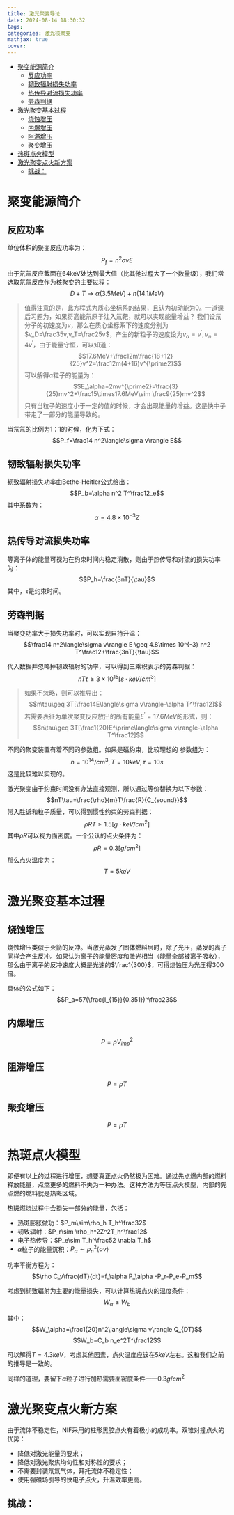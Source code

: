 ```yaml
---
title: 激光聚变导论
date: 2024-08-14 18:30:32
tags: 
categories: 激光核聚变
mathjax: true
cover: 
---
```

- [聚变能源简介](#聚变能源简介)
  - [反应功率](#反应功率)
  - [韧致辐射损失功率](#韧致辐射损失功率)
  - [热传导对流损失功率](#热传导对流损失功率)
  - [劳森判据](#劳森判据)
- [激光聚变基本过程](#激光聚变基本过程)
  - [烧蚀增压](#烧蚀增压)
  - [内爆增压](#内爆增压)
  - [阻滞增压](#阻滞增压)
  - [聚变增压](#聚变增压)
- [热斑点火模型](#热斑点火模型)
- [激光聚变点火新方案](#激光聚变点火新方案)
  - [挑战：](#挑战)

# 聚变能源简介

## 反应功率
单位体积的聚变反应功率为：
$$P_f=n^2\sigma v E$$
由于氘氚反应截面在64keV处达到最大值（比其他过程大了一个数量级），我们常选取氘氚反应作为核聚变的主要过程：
$$D+T\to \alpha(3.5MeV)+n(14.1MeV)$$

> 值得注意的是，此方程式为质心坐标系的结果，且认为初动能为0。一道课后习题为，如果将高能氘原子注入氚靶，就可以实现能量增益？
> 我们设氘分子的初速度为$v$，那么在质心坐标系下的速度分别为$v_D=\frac35v,v_T=\frac25v$，产生的新粒子的速度设为$v_\alpha=v^\prime,v_n=4v^\prime$，由于能量守恒，可以知道：
> $$17.6MeV+\frac12m\frac{18+12}{25}v^2=\frac12m(4+16)v^{\prime2}$$
> 可以解得$\alpha$粒子的能量为：
> $$E_\alpha=2mv^{\prime2}=\frac{3}{25}mv^2+\frac15\times17.6MeV\sim \frac9{25}mv^2$$
> 只有当粒子的速度小于一定的值的时候，才会出现能量的增益。这是快中子带走了一部分的能量导致的。

当氘氚的比例为1：1的时候，化为下式：
$$P_f=\frac14 n^2\langle\sigma v\rangle E$$


## 韧致辐射损失功率
韧致辐射损失功率由Bethe-Heitler公式给出：
$$P_b=\alpha n^2 T^\frac12_e$$
其中系数为：
$$\alpha=4.8\times 10^{-3}Z$$

## 热传导对流损失功率
等离子体的能量可视为在约束时间内稳定消散，则由于热传导和对流的损失功率为：
$$P_h=\frac{3nT}{\tau}$$
其中，$\tau$是约束时间。

## 劳森判据
当聚变功率大于损失功率时，可以实现自持升温：
$$\frac14 n^2\langle\sigma v\rangle E \geq 4.8\times 10^{-3} n^2 T^\frac12+\frac{3nT}{\tau}$$

代入数据并忽略掉韧致辐射的功率，可以得到三乘积表示的劳森判据：
$$nT\tau \geq 3\times10^{15}[s\cdot keV/cm^3]$$

> 如果不忽略，则可以推导出：
> $$n\tau\geq 3T[\frac14E\langle\sigma v\rangle-\alpha T^\frac12]$$
> 若需要表征为单次聚变反应放出的所有能量$E^\prime=17.6MeV$的形式，则：
> $$n\tau\geq 3T[\frac1{20}E^\prime\langle\sigma v\rangle-\alpha T^\frac12]$$

不同的聚变装置有着不同的参数组。如果是磁约束，比较理想的 参数组为：
$$n=10^{14}/cm^3,T=10keV,\tau=10s$$
这是比较难以实现的。

激光聚变由于约束时间没有办法直接观测，所以通过等价替换为以下参数：
$$nT\tau=\frac{\rho}{m}T\frac{R}{C_{sound}}$$
带入胜诉和粒子质量，可以得到惯性约束的劳森判据：
$$\rho R T\geq 1.5[g\cdot keV/cm^2]$$
其中$\rho R$可以视为面密度。一个公认的点火条件为：
$$\rho R=0.3[g/cm^2]$$
那么点火温度为：
$$T=5keV$$




# 激光聚变基本过程

## 烧蚀增压

烧蚀增压类似于火箭的反冲。当激光蒸发了固体燃料层时，除了光压，蒸发的离子同样会产生反冲。如果认为离子的能量密度和激光相当（能量全部被离子吸收），那么由于离子的反冲速度大概是光速的$\frac1{300}$，可得烧蚀压为光压得300倍。

具体的公式如下：
$$P_a=57(\frac{I_{15}}{0.351})^\frac23$$



## 内爆增压

$$P=\rho V_{imp}^2$$

## 阻滞增压

$$P=\rho T$$

## 聚变增压

$$P=\rho T$$

# 热斑点火模型

即便有以上的过程进行增压，想要真正点火仍然极为困难。通过先点燃内部的燃料释放能量，点燃更多的燃料不失为一种办法。这种方法为等压点火模型，内部的先点燃的燃料就是热斑区域。

热斑燃烧过程中会损失一部分的能量，包括：
- 热斑膨胀做功：$P_m\sim\rho_h T_h^\frac32$
- 韧致辐射：$P_r\sim \rho_h^2Z^2T_h^\frac12$
- 电子热传导：$P_e\sim T_h^\frac52 \nabla T_h$
- $\alpha$粒子的能量沉积：$P_\alpha\sim \rho_n^2\langle\sigma v\rangle$

功率平衡方程为：
$$\rho C_v\frac{dT}{dt}=f_\alpha P_\alpha -P_r-P_e-P_m$$

考虑到韧致辐射为主要的能量损失，可以计算热斑点火的温度条件：
$$W_\alpha\geq W_b$$

其中：
$$W_\alpha=\frac1{20}n^2\langle\sigma v\rangle Q_{DT}$$
$$W_b=C_b n_e^2T^\frac12$$

可以解得$T=4.3keV$，考虑其他因素，点火温度应该在$5keV$左右。这和我们之前的推导是一致的。

同样的道理，要留下$\alpha$粒子进行加热需要面密度条件——$0.3g/cm^2$

# 激光聚变点火新方案

由于流体不稳定性，NIF采用的柱形黑腔点火有着极小的成功率。双锥对撞点火的优势：
- 降低对激光能量的要求；
- 降低对激光聚焦均匀性和对称性的要求；
- 不需要封装氘氚气体，拜托流体不稳定性；
- 使用强磁场引导的快电子点火，升温效率更高。

挑战：
- 